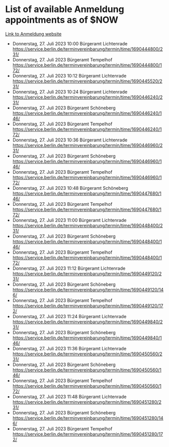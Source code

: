# List of available Anmeldung appointments as of $NOW
[Link to Anmeldung website](https://service.berlin.de/terminvereinbarung/termin/tag.php?termin=1&anliegen[]=120686&dienstleisterlist=122210,122217,327316,122219,327312,122227,327314,122231,327346,122243,327348,122254,122252,329742,122260,329745,122262,329748,122271,327278,122273,327274,122277,327276,330436,122280,327294,122282,327290,122284,327292,122291,327270,122285,327266,122286,327264,122296,327268,150230,329760,122297,327286,122294,327284,122312,329763,122314,329775,122304,327330,122311,327334,122309,327332,317869,122281,327352,122279,329772,122283,122276,327324,122274,327326,122267,329766,122246,327318,122251,327320,122257,327322,122208,327298,122226,327300&herkunft=http%3A%2F%2Fservice.berlin.de%2Fdienstleistung%2F120686%2F)
- Donnerstag, 27. Juli 2023 10:00 Bürgeramt Lichtenrade https://service.berlin.de/terminvereinbarung/termin/time/1690444800/231/
- Donnerstag, 27. Juli 2023  Bürgeramt Tempelhof https://service.berlin.de/terminvereinbarung/termin/time/1690444800/172/
- Donnerstag, 27. Juli 2023 10:12 Bürgeramt Lichtenrade https://service.berlin.de/terminvereinbarung/termin/time/1690445520/231/
- Donnerstag, 27. Juli 2023 10:24 Bürgeramt Lichtenrade https://service.berlin.de/terminvereinbarung/termin/time/1690446240/231/
- Donnerstag, 27. Juli 2023  Bürgeramt Schöneberg https://service.berlin.de/terminvereinbarung/termin/time/1690446240/146/
- Donnerstag, 27. Juli 2023  Bürgeramt Tempelhof https://service.berlin.de/terminvereinbarung/termin/time/1690446240/172/
- Donnerstag, 27. Juli 2023 10:36 Bürgeramt Lichtenrade https://service.berlin.de/terminvereinbarung/termin/time/1690446960/231/
- Donnerstag, 27. Juli 2023  Bürgeramt Schöneberg https://service.berlin.de/terminvereinbarung/termin/time/1690446960/146/
- Donnerstag, 27. Juli 2023  Bürgeramt Tempelhof https://service.berlin.de/terminvereinbarung/termin/time/1690446960/172/
- Donnerstag, 27. Juli 2023 10:48 Bürgeramt Schöneberg https://service.berlin.de/terminvereinbarung/termin/time/1690447680/146/
- Donnerstag, 27. Juli 2023  Bürgeramt Tempelhof https://service.berlin.de/terminvereinbarung/termin/time/1690447680/172/
- Donnerstag, 27. Juli 2023 11:00 Bürgeramt Lichtenrade https://service.berlin.de/terminvereinbarung/termin/time/1690448400/231/
- Donnerstag, 27. Juli 2023  Bürgeramt Schöneberg https://service.berlin.de/terminvereinbarung/termin/time/1690448400/146/
- Donnerstag, 27. Juli 2023  Bürgeramt Tempelhof https://service.berlin.de/terminvereinbarung/termin/time/1690448400/172/
- Donnerstag, 27. Juli 2023 11:12 Bürgeramt Lichtenrade https://service.berlin.de/terminvereinbarung/termin/time/1690449120/231/
- Donnerstag, 27. Juli 2023  Bürgeramt Schöneberg https://service.berlin.de/terminvereinbarung/termin/time/1690449120/146/
- Donnerstag, 27. Juli 2023  Bürgeramt Tempelhof https://service.berlin.de/terminvereinbarung/termin/time/1690449120/172/
- Donnerstag, 27. Juli 2023 11:24 Bürgeramt Lichtenrade https://service.berlin.de/terminvereinbarung/termin/time/1690449840/231/
- Donnerstag, 27. Juli 2023  Bürgeramt Schöneberg https://service.berlin.de/terminvereinbarung/termin/time/1690449840/146/
- Donnerstag, 27. Juli 2023 11:36 Bürgeramt Lichtenrade https://service.berlin.de/terminvereinbarung/termin/time/1690450560/231/
- Donnerstag, 27. Juli 2023  Bürgeramt Schöneberg https://service.berlin.de/terminvereinbarung/termin/time/1690450560/146/
- Donnerstag, 27. Juli 2023  Bürgeramt Tempelhof https://service.berlin.de/terminvereinbarung/termin/time/1690450560/172/
- Donnerstag, 27. Juli 2023 11:48 Bürgeramt Lichtenrade https://service.berlin.de/terminvereinbarung/termin/time/1690451280/231/
- Donnerstag, 27. Juli 2023  Bürgeramt Schöneberg https://service.berlin.de/terminvereinbarung/termin/time/1690451280/146/
- Donnerstag, 27. Juli 2023  Bürgeramt Tempelhof https://service.berlin.de/terminvereinbarung/termin/time/1690451280/172/
